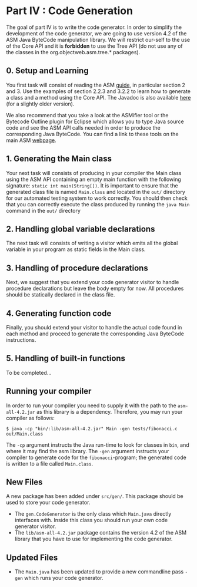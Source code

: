 # Part IV : Code Generation

The goal of part IV is to write the code generator.
In order to simplify the development of the code generator, we are going to use version 4.2 of the ASM Java ByteCode manipulation library.
We will restrict our-self to the use of the Core API and it is **forbidden** to use the Tree API (do not use any of the classes in the org.objectweb.asm.tree.* packages).

## 0. Setup and Learning

You first task will consist of reading the ASM [guide](./asm4-guide.pdf), in particular section 2 and 3.
Use the examples of section 2.2.3 and 3.2.2 to learn how to generate a class and a method using the Core API.
The Javadoc is also available [here](http://asm.ow2.org/asm40/javadoc/user/index.html) (for a slightly older version).

We also recommend that you take a look at the ASMifier tool or the Bytecode Outline plugin for Eclipse which allows you to type Java source code and see the ASM API calls needed in order to produce the corresponding Java ByteCode.
You can find a link to these tools on the main ASM [webpage](http://asm.ow2.org/).

## 1. Generating the Main class

Your next task will consists of producing in your compiler the Main class using the ASM API containing an empty main function with the following signature: `static int main(String[])`.
It is important to ensure that the generated class file is named `Main.class` and located in the `out/` directory for our automated testing system to work correctly.
You should then check that you can correctly execute the class produced by running the `java Main` command in the `out/` directory


## 2. Handling global variable declarations

The next task will consists of writing a visitor which emits all the global variable in your program as static fields in the Main class.

## 3. Handling of procedure declarations

Next, we suggest that you extend your code generator visitor to handle procedure declarations but leave the body empty for now.
All procedures should be statically declared in the class file.

## 4. Generating function code

Finally, you should extend your visitor to handle the actual code found in each method and proceed to generate the corresponding Java ByteCode instructions.

## 5. Handling of built-in functions

To be completed...

## Running your compiler
In order to run your compiler you need to supply it with the path to the `asm-all-4.2.jar` as this library is a dependency.
Therefore, you may run your compiler as follows:
```
$ java -cp "bin/:lib/asm-all-4.2.jar" Main -gen tests/fibonacci.c out/Main.class
```
The `-cp` argument instructs the Java run-time to look for classes in `bin`, and where it may find the asm library. The `-gen` argument instructs your compiler to generate code for the `fibonacci`-program; the generated code is written to a file called `Main.class`.

## New Files

A new package has been added under `src/gen/`. This package should be used to store your code generator.

 * The `gen.CodeGenerator` is the only class which `Main.java` directly interfaces with. Inside this class you should run your own code generator visitor.
 * The `lib/asm-all-4.2.jar` package contains the version 4.2 of the ASM library that you have to use for implementing the code generator.

## Updated Files

* The `Main.java` has been updated to provide a new commandline pass `-gen` which runs your code generator.

